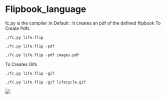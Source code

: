 # Flipbook_language

fc.py is the compiler /n
Default : It creates an pdf of the defined flipbook
To Create Pdfs
```
./fc.py life.flip
```
```
./fc.py life.flip -pdf
```
```
./fc.py life.flip -pdf images.pdf
```
To Creates Gifs
```
./fc.py life.flip -gif
```
```
./fc.py life.flip -gif lifecycle.gif
```
![](lifecycle.gif)

